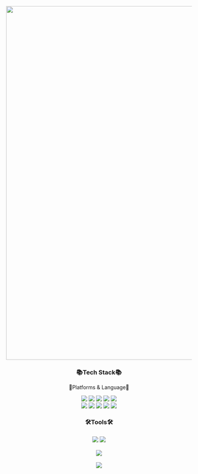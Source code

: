 <img src="https://capsule-render.vercel.app/api?type=rounded&color=5e7e9b&height=100&section=header&text=Soom%20Github&fontSize=60&fontColor=003458" style="width: 100vw;" />

<div align=center>
<h3>📚Tech Stack📚</h3>
<p>🤍Platforms & Language🤍</p>
</div>


<div align="center">
	<img src="https://img.shields.io/badge/HTML5-E34F26?style=flat&logo=HTML5&logoColor=white" />
	<img src="https://img.shields.io/badge/CSS3-1572B6?style=flat&logo=CSS3&logoColor=white" />
	<img src="https://img.shields.io/badge/JavaScript-F7DF1E?style=flat&logo=JavaScript&logoColor=white" />
	<img src="https://img.shields.io/badge/Jquery-0769AD?style=flat&logo=Jquery&logoColor=white" />
	<img src="https://img.shields.io/badge/Bootstrap-7952B3?style=flat&logo=Bootstrap&logoColor=white" />
  <br>
  <img src="https://img.shields.io/badge/Express-007396?style=flat&logo=Express&logoColor=white" />
	<img src="https://img.shields.io/badge/Node.js-3A7E3C?style=flat&logo=Node.js&logoColor=white" />
	<img src="https://img.shields.io/badge/MySQL-4479A1?style=flat&logo=MySQL&logoColor=white" />
	<img src="https://img.shields.io/badge/React-8BC0D2?style=flat&logo=React&logoColor=white" />
	<img src="https://img.shields.io/badge/SCSS-A6568F?style=flat&logo=SCSS&logoColor=white" />
  <br>
  <h3>🛠Tools🛠<h3>
	 <img src="https://img.shields.io/badge/GitHub-333333?style=flat&logo=GitHub&logoColor=white" />
         <img src="https://img.shields.io/badge/Visual Studio Code-1572B6?style=flat&logo=Visual Studio Code&logoColor=white" />
	
</div>
    
<div  align="center">
  <img src="https://github-readme-stats.vercel.app/api/top-langs/?username=soominpark9&layout=compact"><br><br>
  <img src="https://github-readme-stats.vercel.app/api?username=soominpark9&show_icons=true">
  
  
</div>
	  
